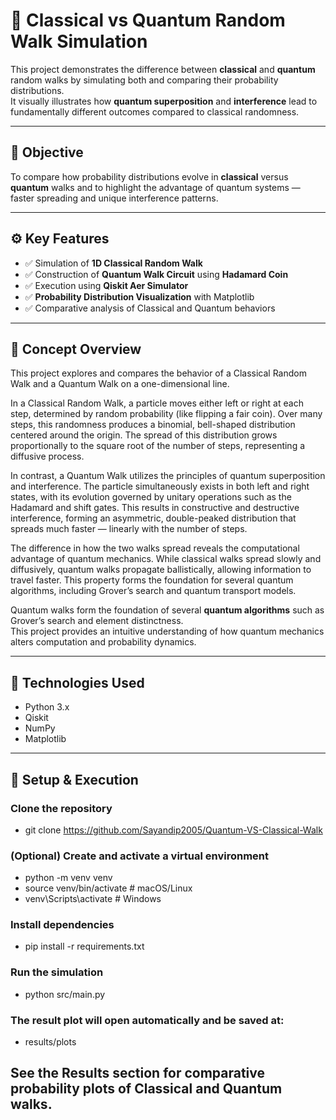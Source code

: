 # 🧭 Classical vs Quantum Random Walk Simulation

This project demonstrates the difference between **classical** and **quantum** random walks by simulating both and comparing their probability distributions.  
It visually illustrates how **quantum superposition** and **interference** lead to fundamentally different outcomes compared to classical randomness.

---

## 🎯 Objective
To compare how probability distributions evolve in **classical** versus **quantum** walks and to highlight the advantage of quantum systems — faster spreading and unique interference patterns.

---

## ⚙️ Key Features
- ✅ Simulation of **1D Classical Random Walk**
- ✅ Construction of **Quantum Walk Circuit** using **Hadamard Coin**
- ✅ Execution using **Qiskit Aer Simulator**
- ✅ **Probability Distribution Visualization** with Matplotlib
- ✅ Comparative analysis of Classical and Quantum behaviors

---

## 🧠 Concept Overview
This project explores and compares the behavior of a Classical Random Walk and a Quantum Walk on a one-dimensional line.

In a Classical Random Walk, a particle moves either left or right at each step, determined by random probability (like flipping a fair coin). Over many steps, this randomness produces a binomial, bell-shaped distribution centered around the origin. The spread of this distribution grows proportionally to the square root of the number of steps, representing a diffusive process.

In contrast, a Quantum Walk utilizes the principles of quantum superposition and interference. The particle simultaneously exists in both left and right states, with its evolution governed by unitary operations such as the Hadamard and shift gates. This results in constructive and destructive interference, forming an asymmetric, double-peaked distribution that spreads much faster — linearly with the number of steps.

The difference in how the two walks spread reveals the computational advantage of quantum mechanics. While classical walks spread slowly and diffusively, quantum walks propagate ballistically, allowing information to travel faster. This property forms the foundation for several quantum algorithms, including Grover’s search and quantum transport models.

Quantum walks form the foundation of several **quantum algorithms** such as Grover’s search and element distinctness.  
This project provides an intuitive understanding of how quantum mechanics alters computation and probability dynamics.

---

## 🧰 Technologies Used
- Python 3.x  
- Qiskit  
- NumPy  
- Matplotlib  

---

## 🚀 Setup & Execution

### Clone the repository
- git clone https://github.com/Sayandip2005/Quantum-VS-Classical-Walk

### (Optional) Create and activate a virtual environment
- python -m venv venv
- source venv/bin/activate       # macOS/Linux
- venv\Scripts\activate        # Windows

### Install dependencies
- pip install -r requirements.txt

### Run the simulation
- python src/main.py

### The result plot will open automatically and be saved at: 
- results/plots




## See the Results section for comparative probability plots of Classical and Quantum walks.









